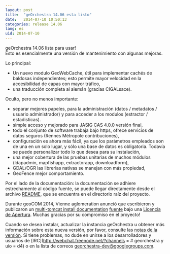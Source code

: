 ```yaml
---
layout: post
title:  "geOrchestra 14.06 esta listo"
date:   2014-07-10 10:50:13
categories: release 14.06
lang: es
uid: 2014-07-10
---
```


geOrchestra 14.06 lista para usar!  
Esto es esencialmente una versión de mantenimiento con algunas mejoras.

<!--more-->

Lo principal:

 * Un nuevo modulo GeoWebCache, útil para implementar cachés de baldosas independientes; esto permite mayor velocidad en la accesibilidad de capas con mayor tráfico,
 * una traducción completa al alemán (gracias CIGALsace).

Oculto, pero no menos importante:

 * separar mejores papeles, para la administración (datos / metadatos / usuario administrador) y para acceder a los modulos (estractor / estadisticas).
 * simple acceso y mejorado para JASIG CAS 4.0.0 versión final,
 * todo el conjunto de software trabaja bajo https, ofrece servicios de datos seguros (Rennes Métropole contribuciones),
 * configuración es ahora más fácil, ya que los parámetros empleados son de una en un solo lugar, y sólo una base de datos es obligatoria. Todavía se puede personalizar todo lo que desea para su instalación,
 * una mejor cobertura de las pruebas unitarias de muchos módulos (ldapadmin, mapfishapp, extractorapp, downloadform),
 * GDAL/OGR las librerias nativas se manejan con más propiedad,
 * GeoFence mejor comportamiento.

Por el lado de la documentación: la documentación se adhiere estrechamente al código fuente, se puede llegar directamente desde el archivo [README](https://github.com/georchestra/georchestra/blob/14.06/README.md), que se encuentra en el directorio raíz del proyecto. 

Durante geoCOM 2014, Vienne aglomeration anunció que escribieron y publicaron un [multi-tomcat install documentation](http://geo.viennagglo.fr/doc/index.html) [fuente](https://github.com/viennagglo/georchestra-doc) bajo una [Licencia de Apertura](https://github.com/viennagglo/georchestra-doc/blob/master/licence.md). Muchas gracias por su compromiso en el proyecto!

Cuando se desea instalar, actualizar la instancia geOrchestra u obtener más información sobre esta nueva versión, por favor, consulte las [notas de la versión](https://github.com/georchestra/georchestra/blob/14.06/RELEASE_NOTES.md).
Si tiene problemas, no dude en unirse a los desarrolladores y usuarios de [IRC](http://webchat.freenode.net/?channels = # georchestra y uio = d4) o en la lista de correos [georchestra-dev@googlegroups.com](https://groups.google.com/group/georchestra-dev?hl=fr). 
